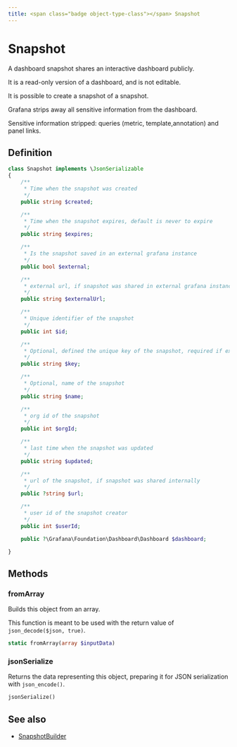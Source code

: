 ```yaml
---
title: <span class="badge object-type-class"></span> Snapshot
---
```

# <span class="badge object-type-class"></span> Snapshot

A dashboard snapshot shares an interactive dashboard publicly.

It is a read-only version of a dashboard, and is not editable.

It is possible to create a snapshot of a snapshot.

Grafana strips away all sensitive information from the dashboard.

Sensitive information stripped: queries (metric, template,annotation) and panel links.

## Definition

```php
class Snapshot implements \JsonSerializable
{
    /**
     * Time when the snapshot was created
     */
    public string $created;

    /**
     * Time when the snapshot expires, default is never to expire
     */
    public string $expires;

    /**
     * Is the snapshot saved in an external grafana instance
     */
    public bool $external;

    /**
     * external url, if snapshot was shared in external grafana instance
     */
    public string $externalUrl;

    /**
     * Unique identifier of the snapshot
     */
    public int $id;

    /**
     * Optional, defined the unique key of the snapshot, required if external is true
     */
    public string $key;

    /**
     * Optional, name of the snapshot
     */
    public string $name;

    /**
     * org id of the snapshot
     */
    public int $orgId;

    /**
     * last time when the snapshot was updated
     */
    public string $updated;

    /**
     * url of the snapshot, if snapshot was shared internally
     */
    public ?string $url;

    /**
     * user id of the snapshot creator
     */
    public int $userId;

    public ?\Grafana\Foundation\Dashboard\Dashboard $dashboard;

}
```
## Methods

### <span class="badge object-method"></span> fromArray

Builds this object from an array.

This function is meant to be used with the return value of `json_decode($json, true)`.

```php
static fromArray(array $inputData)
```

### <span class="badge object-method"></span> jsonSerialize

Returns the data representing this object, preparing it for JSON serialization with `json_encode()`.

```php
jsonSerialize()
```

## See also

 * <span class="badge builder"></span> [SnapshotBuilder](./builder-SnapshotBuilder.md)
